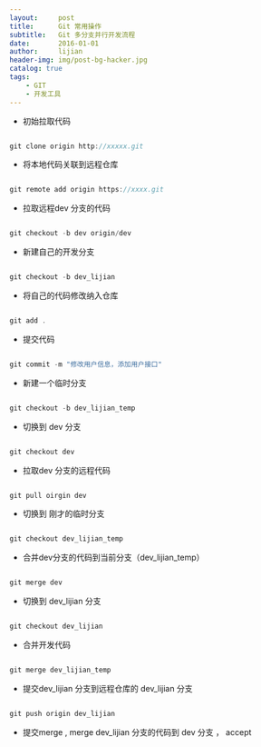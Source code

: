 ```yaml
---
layout:     post
title:      Git 常用操作
subtitle:   Git 多分支并行开发流程
date:       2016-01-01
author:     lijian
header-img: img/post-bg-hacker.jpg
catalog: true
tags:
    - GIT
    - 开发工具
---
```



* 初始拉取代码

```js

git clone origin http://xxxxx.git

```


* 将本地代码关联到远程仓库

```js

git remote add origin https://xxxx.git 

```


* 拉取远程dev 分支的代码
```js

git checkout -b dev origin/dev

```

* 新建自己的开发分支
```js

git checkout -b dev_lijian

```


* 将自己的代码修改纳入仓库
```js

git add .

```

* 提交代码
```js

git commit -m "修改用户信息，添加用户接口"

```

* 新建一个临时分支

```js

git checkout -b dev_lijian_temp

```

* 切换到 dev 分支

```js

git checkout dev

```


* 拉取dev 分支的远程代码
```js

git pull oirgin dev

```

* 切换到 刚才的临时分支

```js

git checkout dev_lijian_temp

```


* 合并dev分支的代码到当前分支（dev_lijian_temp）

```js

git merge dev

```


* 切换到 dev_lijian 分支
```js

git checkout dev_lijian

```


* 合并开发代码
```js

git merge dev_lijian_temp

```


* 提交dev_lijian 分支到远程仓库的 dev_lijian 分支
```js

git push origin dev_lijian

```


* 提交merge , merge dev_lijian 分支的代码到 dev 分支 ， accept
